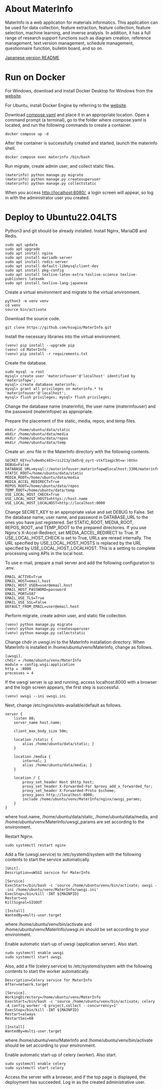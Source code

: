 # About MaterInfo
MaterInfo is a web application for materials informatics.
This application can be used for data collection, feature extraction, feature collection, feature selection, machine learning, and inverse analysis.
In addition, it has a full range of research support functions such as diagram creation, reference management, text version management, schedule management, questionnaire function, bulletin board, and so on.

[Japanese version README](README-ja.md)

# Run on Docker

For Windows, download and install Docker Desktop for Windows from the [website](https://docs.docker.com/desktop/setup/install/windows-install/).

For Ubuntu, install Docker Engine by referring to the [website](https://docs.docker.com/engine/install/ubuntu/).

Download [compose.yaml](https://github.com/ksugio/MaterInfo/blob/main/compose.yaml)
and place it in an appropriate location.
Open a command prompt (a terminal), go to the folder where compose.yaml is located, and run the following commands to create a container.
```
docker compose up -d
```
After the container is successfully created and started, launch the materinfo shell.
```
docker compose exec materinfo /bin/bash
```
Run migrate, create admin user, and collect static files.
```
(materinfo) python manage.py migrate
(materinfo) python manage.py createsuperuser
(materinfo) python manage.py collectstatic
```
When you access [http://localhost:8080/](http://localhost:8080/),
a login screen will appear, so log in with the administrator user you created.

# Deploy to Ubuntu22.04LTS

Python3 and git should be already installed.
Install Nginx, MariaDB and Redis.
```
sudo apt update
sudo apt upgrade
sudo apt install nginx
sudo apt install mariadb-server
sudo apt install redis-server
sudo apt install default-libmysqlclient-dev
sudo apt install pkg-config
sudo apt install texlive-latex-extra texlive-science texlive-publishers latexmk
sudo apt install texlive-lang-japanese
```
Create a virtual environment and migrate to the virtual environment.
```
python3 -m venv venv
cd venv
source bin/activate
```
Download the source code.
```
git clone https://github.com/ksugio/MaterInfo.git
```
Install the necessary libraries into the virtual environment.
```
(venv) pip install --upgrade pip
(venv) cd MaterInfo
(venv) pip install -r requirements.txt
``` 
Create the database.
```
sudo mysql -u root
mysql> create user 'materinfouser'@'localhost' identified by 'materinfopw';
mysql> create database materinfo;.
mysql> grant all privileges on materinfo.* to 'materinfouser'@'localhost';
mysql> flush privileges; mysql> flush privileges;
```
Change the database name (materinfo), the user name (materinfouser) and the password (materinfopw) as appropriate.

Prepare the placement of the static, media, repos, and temp files.
````
mkdir /home/ubuntu/data/static
mkdir /home/ubuntu/data/media
mkdir /home/ubuntu/data/repos
mkdir /home/ubuntu/data/temp
````
Create an .env file in the MaterInfo directory with the following contents.
```
SECRET_KEY=v7u0e4hc403+rzi213ylbd5r@_oyrt-vtkf1aqpc9t=w-)0tkn
DEBUG=False
DATABASE_URL=mysql://materinfouser:materinfopw@localhost:3306/materinfo
STATIC_ROOT=/home/ubuntu/data/static
MEDIA_ROOT=/home/ubuntu/data/media
MEDIA_ACCEL_REDIRECT=True
REPOS_ROOT=/home/ubuntu/data/repos
TEMP_ROOT=/home/ubuntu/data/temp
USE_LOCAL_HOST_CHECK=True
USE_LOCAL_HOST_HOSTS=https://host.name
USE_LOCAL_HOST_LOCALHOST=http://localhost:8000
```
Change SECRET_KEY to an appropriate value and set DEBUG to False.
Set the database name, user name, and password in DATABASE_URL to the ones you have just registered.
Set STATIC_ROOT, MEDIA_ROOT, REPOS_ROOT, and TEMP_ROOT to the prepared directories.
If you use Nginx's X-Accel-Redirect, set MEDIA_ACCEL_REDIRECT to True.
If USE_LOCAL_HOST_CHECK is set to True, URLs are reread internally.
The URL specified by USE_LOCAL_HOST_HOSTS is replaced by the URL specified by USE_LOCAL_HOST_LOCALHOST.
This is a setting to complete processing using APIs in the local host.

To use e-mail, prepare a mail server and add the following configuration to .env.
```
EMAIL_ACTIVE=True
EMAIL_HOST=email.host
EMAIL_HOST_USER=user@email.host
EMAIL_HOST_PASSWORD=password
EMAIL_PORT=587
EMAIL_USE_TLS=True
EMAIL_USE_SSL=False
DEFAULT_FROM_EMAIL=user@email.host
```
Perform migrate, create admin user, and static file collection.
```
(venv) python manage.py migrate
(venv) python manage.py createsuperuser
(venv) python manage.py collectstatic
```
Change chdir in uwsgi.ini to the MaterInfo installation directory.
When MaterInfo is installed in /home/ubuntu/venv/MaterInfo, change as follows.
````
[uwsgi].
chdir = /home/ubuntu/venv/MaterInfo
module = config.wsgi:application
http = :8000
processes = 4
````
If the uwsgi server is up and running, access localhost:8000 with a browser and the login screen appears, the first step is successful.
```
(venv) uwsgi --ini uwsgi.ini
```
Next, change /etc/nginx/sites-available/default as follows.
```
server {
    listen 80;
    server_name host.name;

    client_max_body_size 50m;

    location /static {
        alias /home/ubuntu/data/static; }
    }

    location /media {
        internal; }
        alias /home/ubuntu/data/media; }
    }

    location / {
        proxy_set_header Host $http_host;
        proxy_set_header X-Forwarded-For $proxy_add_x_forwarded_for;
        proxy_set_header X-Forwarded-Proto $scheme;
        proxy_pass http://localhost:8000;
        include /home/ubuntu/venv/MaterInfo/nginx/uwsgi_params;
    }
}
```
where host.name, /home/ubuntu/data/static, /home/ubuntu/data/media, and /home/ubuntu/venv/MaterInfo/uwsgi_params are set according to the environment.

Restart Nginx.
```
sudo systemctl restart nginx
```
Add a file (uwsgi.service) to /etc/systemd/system with the following contents to start the service automatically.
```
[Unit].
Description=uWSGI service for MaterInfo

[Service]
ExecStart=/bin/bash -c 'source /home/ubuntu/venv/bin/activate; uwsgi --ini /home/ubuntu/venv/MaterInfo/uwsgi.ini'
ExecStop=/bin/kill -INT ${MAINPID}
Restart=no
KillSignal=SIGOUT

[Install]
WantedBy=multi-user.target
```
where /home/ubuntu/venv/bin/activate and /home/ubuntu/venv/MaterInfo/uwsgi.ini should be set according to your environment.

Enable automatic start-up of uwsgi (application server). Also start.
```
sudo systemctl enable uwsgi
sudo systemctl start uwsgi
```
Also, add a file (celery.service) to /etc/systemd/system with the following contents to start the worker automatically.
```
Description=Celery service for MaterInfo
After=network.target

[Service].
WorkingDirectory=/home/ubuntu/venv/MaterInfo
ExecStart=/bin/bash -c 'source /home/ubuntu/venv/bin/activate; celery -A config worker -Q project,collect --concurrency=1'
ExecStop=/bin/kill -INT ${MAINPID}
Restart=always
RestartSec=60

[Install]
WantedBy=multi-user.target
```
where /home/ubuntu/venv/MaterInfo and /home/ubuntu/venv/bin/activate should be set according to your environment.

Enable automatic start-up of celery (worker). Also start.
```
sudo systemctl enable celery
sudo systemctl start celery
```
Access the server with a browser, and if the top page is displayed, the deployment has succeeded.
Log in as the created administrative user.